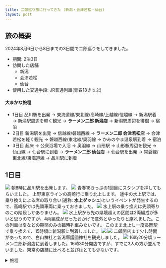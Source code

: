 ```yaml
---
title: 二郎巡り旅に行ってきた (新潟・会津若松・仙台)
layout: post
---
```


## 旅の概要

2024年8月6日から8日までの3日間で二郎巡りをしてきました。
- 期間: 2泊3日
- 訪問した店舗
  - 新潟
  - 会津若松
  - 仙台
- 使用した交通手段: JR普通列車(青春18きっぷ)

#### 大まかな旅程
- 1日目
品川駅を出発 → 東海道線/東北線/高崎線/上越線/信越線 → 新潟駅着 → 新潟駅周辺を軽く観光 → <b>ラーメン二郎 新潟店</b> → 新潟駅周辺を徘徊 → 宿泊
- 2日目
新潟駅を出発 → 信越線/磐越西線 → <b>ラーメン二郎 会津若松店</b> → 会津若松を軽く観光 → 磐越西線/東北線/奥羽線 → かみのやま温泉駅到着 → 宿泊
- 3日目
起床 → 公衆浴場で入浴 → 奥羽線 → 山形駅 → 山形駅周辺を観光 → 仙山線 → 仙台駅に到着 → <b>ラーメン二郎 仙台店</b> → 仙台駅を出発 → 常磐線/東北線/東海道線 → 品川駅に到着

## 1日目
![](https://m1ffyz.github.io/m1ffyz/img/posts/2024-08-22-trip/0_IMG_2503.jpg)
朝8時に品川駅を出発します。
![](https://m1ffyz.github.io/m1ffyz/img/posts/2024-08-22-trip/1_IMG_2506.jpg)
青春18きっぷの1回目にスタンプを押してもらいました。
上野東京ラインの高崎行に乗り北上します。
途中の水上駅では、乗り換えによる席の取り合い(通称: <b>水上ダッシュ</b>)というイベントが発生するので、高崎駅では先頭車両に乗っておきました。
![](https://m1ffyz.github.io/m1ffyz/img/posts/2024-08-22-trip/5_IMG_2516.jpg)
水上駅の乗り換えは先頭寄りのこの階段しかありません。
![](https://m1ffyz.github.io/m1ffyz/img/posts/2024-08-22-trip/6_IMG_2517.jpg)
水上駅から先の県境超えの区間は2両編成が多いと思うのですが、4両編成がだったおかげで意外とゆったりと座れました。この列車は夏などの期間のみの臨時列車みたいです。
このまま北上し一度長岡駅で乗り換えて、15時頃に新潟駅に到着しました。
![](https://m1ffyz.github.io/m1ffyz/img/posts/2024-08-22-trip/8_IMG_2529.jpg)
![](https://m1ffyz.github.io/m1ffyz/img/posts/2024-08-22-trip/9_IMG_2533.jpg)
二郎開店まで少し時間があったので、白山神社と新潟縣護國神社を観光しました。
![](https://m1ffyz.github.io/m1ffyz/img/posts/2024-08-22-trip/0_IMG_2540.jpg)
16時20分頃ラーメン二郎新潟店に到着しました。16時30分開店ですが、すでに3人の方が並んでいました。東京の店舗に比べると並びはとても少ないです。




<details>
<summary>旅程</summary>
品川 0814 <br>
↓ 上野東京ライン 快速アーバン 高崎 <br>
1012 高崎 1024<br>
↓ 上越線 水上行<br>
1131 水上 1139<br>
↓ 上越線 長岡行<br>
1331 長岡 1339<br>
↓ 信越線 内野行<br>
1456 新潟

</details>